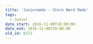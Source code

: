 ```yaml
---
title: 'Juniormøde - Store Nørd Møde'
tags:
  - Junior
date_start: 2016-11-08T18:00:00
date_end: 2016-11-08T20:00:00
old_id: 6272
---
```

